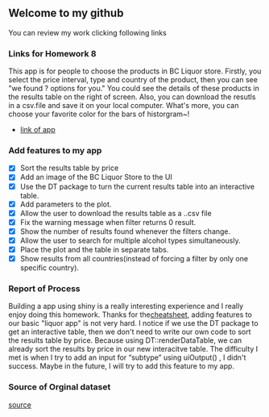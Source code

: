 
## Welcome to my github 
   You can review my work clicking following links
### Links for Homework 8
This app is for people to choose the products in BC Liquor store. Firstly, you select the price interval, type and 
country of the product, then you can see "we found ? options for you." You could see the details of these 
products in the results table on the right of screen. Also, you can download the resutls in a csv.file and save it on 
your local computer. What's more, you can choose your favorite color for the bars of historgram~!

 - [link of app](https://xinyaofan.shinyapps.io/sample_for_547/)
### Add features to my app
- [x] Sort the results table by price
- [x] Add an image of the BC Liquor Store to the UI
- [x] Use the DT package to turn the current results table into an interactive table.
- [x] Add parameters to the plot.
- [x] Allow the user to download the results table as a ..csv file
- [x] Fix the warning message when filter returns 0 result.
- [x] Show the number of results found whenever the filters change.
- [x] Allow the user to search for multiple alcohol types simultaneously.
- [x] Place the plot and the table in separate tabs.
- [x] Show results from all countries(instead of forcing a filter by only one specific country).
### Report of Process
Building a app using shiny is a really interesting experience and I really enjoy doing this homework. Thanks for 
the[cheatsheet](http://shiny.rstudio.com/images/shiny-cheatsheet.pdf), adding features to our basic "liquor app" 
is not very hard. I notice if we use the DT package to get an interactive table, then we don't need to write our 
own code to sort the results table by price. Because using DT::renderDataTable, we can already sort the results by 
price in our new interacitve table. The difficulty I met is when I try to add an input for “subtype” using uiOutput()
, I didn't success. Maybe in the future, I will try to add this feature to my app.
### Source of Orginal dataset
[source](https://github.com/STAT545-UBC/STAT545-UBC.github.io/blob/master/shiny_supp/2016/bcl-data.csv)
